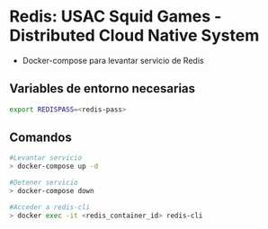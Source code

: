 # Redis: USAC Squid Games - Distributed Cloud Native System

- Docker-compose para levantar servicio de Redis


## Variables de entorno necesarias


```bash
export REDISPASS=<redis-pass>
```

## Comandos

```bash
#Levantar servicio
> docker-compose up -d

#Detener servicio
> docker-compose down

#Acceder a redis-cli
> docker exec -it <redis_container_id> redis-cli

```




